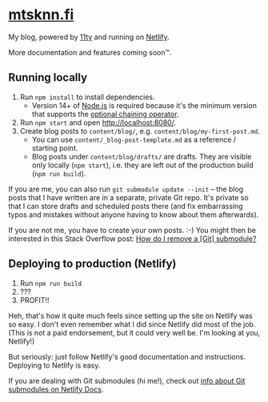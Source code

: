 # [mtsknn.fi](https://mtsknn.fi/)

My blog,
powered by [11ty](https://www.11ty.dev/)
and running on [Netlify](https://www.netlify.com/).

More documentation and features coming soon&trade;.

## Running locally

1. Run `npm install` to install dependencies.
   - Version 14+ of [Node.js](https://nodejs.org/) is required
     because it's the minimum version that supports
     the [optional chaining operator](https://developer.mozilla.org/en-US/docs/Web/JavaScript/Reference/Operators/Optional_chaining).
2. Run `npm start` and open <http://localhost:8080/>.
3. Create blog posts to `content/blog/`,
   e.g. `content/blog/my-first-post.md`.
   - You can use `content/_blog-post-template.md`
     as a reference / starting point.
   - Blog posts under `content/blog/drafts/` are drafts.
     They are visible only locally (`npm start`),
     i.e. they are left out of the production build (`npm run build`).

If you are me,
you can also run `git submodule update --init` &ndash;
the blog posts that I have written
are in a separate, private Git repo.
It's private so that I can store drafts and scheduled posts there
(and fix embarrassing typos and mistakes
without anyone having to know about them afterwards).

If you are not me,
you have to create your own posts. :-)
You might then be interested in this Stack Overflow post:
[How do I remove a [Git] submodule?](https://stackoverflow.com/q/1260748)

## Deploying to production (Netlify)

1. Run `npm run build`
2. ???
3. PROFIT!!

Heh,
that's how it quite much feels
since setting up the site on Netlify was so easy.
I don't even remember what I did
since Netlify did most of the job.
(This is not a paid endorsement,
but it could very well be.
I'm looking at you, Netlify!)

But seriously:
just follow Netlify's good documentation and instructions.
Deploying to Netlify is easy.

If you are dealing with Git submodules (hi me!),
check out
[info about Git submodules on Netlify Docs](https://docs.netlify.com/configure-builds/repo-permissions-linking/#git-submodules).
